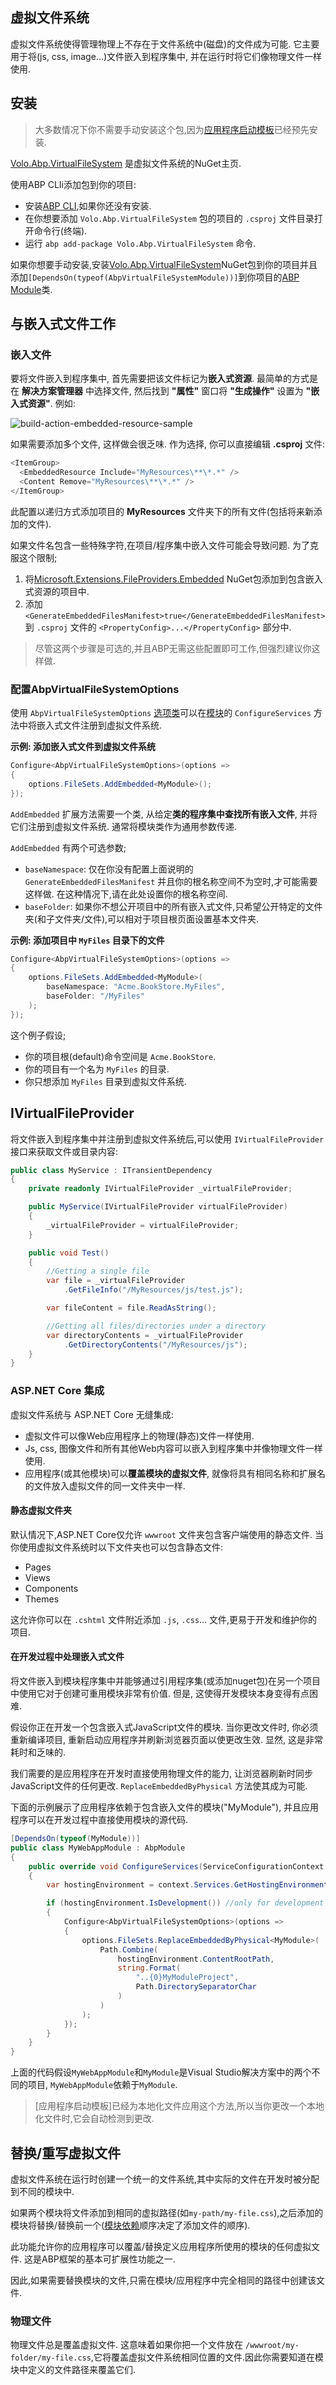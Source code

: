 ## 虚拟文件系统

虚拟文件系统使得管理物理上不存在于文件系统中(磁盘)的文件成为可能. 它主要用于将(js, css, image...)文件嵌入到程序集中, 并在运行时将它们像物理文件一样使用.

## 安装

> 大多数情况下你不需要手动安装这个包,因为[应用程序启动模板](Startup-Templates/Application.md)已经预先安装.

[Volo.Abp.VirtualFileSystem](https://www.nuget.org/packages/Volo.Abp.VirtualFileSystem) 是虚拟文件系统的NuGet主页.

使用ABP CLIi添加包到你的项目:

* 安装[ABP CLI](https://docs.abp.io/en/abp/latest/CLI),如果你还没有安装.
* 在你想要添加 `Volo.Abp.VirtualFileSystem` 包的项目的 `.csproj` 文件目录打开命令行(终端).
* 运行 `abp add-package Volo.Abp.VirtualFileSystem` 命令.

如果你想要手动安装,安装[Volo.Abp.VirtualFileSystem](https://www.nuget.org/packages/Volo.Abp.VirtualFileSystem)NuGet包到你的项目并且添加`[DependsOn(typeof(AbpVirtualFileSystemModule))]`到你项目的[ABP Module](Module-Development-Basics.md)类.

## 与嵌入式文件工作

### 嵌入文件

要将文件嵌入到程序集中, 首先需要把该文件标记为**嵌入式资源**. 最简单的方式是在 **解决方案管理器** 中选择文件, 然后找到 **"属性"** 窗口将 **"生成操作"** 设置为 **"嵌入式资源"**.
例如:

![build-action-embedded-resource-sample](images/build-action-embedded-resource-sample.png)

如果需要添加多个文件, 这样做会很乏味. 作为选择, 你可以直接编辑 **.csproj** 文件:

````C#
<ItemGroup>
  <EmbeddedResource Include="MyResources\**\*.*" />
  <Content Remove="MyResources\**\*.*" />
</ItemGroup>
````

此配置以递归方式添加项目的 **MyResources** 文件夹下的所有文件(包括将来新添加的文件).

如果文件名包含一些特殊字符,在项目/程序集中嵌入文件可能会导致问题. 为了克服这个限制;

1. 将[Microsoft.Extensions.FileProviders.Embedded](https://www.nuget.org/packages/Microsoft.Extensions.FileProviders.Embedded) NuGet包添加到包含嵌入式资源的项目中.
2. 添加 `<GenerateEmbeddedFilesManifest>true</GenerateEmbeddedFilesManifest>` 到 `.csproj` 文件的 `<PropertyConfig>...</PropertyConfig>` 部分中.

> 尽管这两个步骤是可选的,并且ABP无需这些配置即可工作,但强烈建议你这样做.

### 配置AbpVirtualFileSystemOptions

使用 `AbpVirtualFileSystemOptions` [选项类](Options.md)可以在[模块](Module-Development-Basics.md)的 `ConfigureServices` 方法中将嵌入式文件注册到虚拟文件系统.

**示例: 添加嵌入式文件到虚拟文件系统**

````csharp
Configure<AbpVirtualFileSystemOptions>(options =>
{
    options.FileSets.AddEmbedded<MyModule>();
});
````

`AddEmbedded` 扩展方法需要一个类, 从给定**类的程序集中查找所有嵌入文件**, 并将它们注册到虚拟文件系统. 通常将模块类作为通用参数传递.

`AddEmbedded` 有两个可选参数;

* `baseNamespace`: 仅在你没有配置上面说明的 `GenerateEmbeddedFilesManifest` 并且你的根名称空间不为空时,才可能需要这样做. 在这种情况下,请在此处设置你的根名称空间.
* `baseFolder`: 如果你不想公开项目中的所有嵌入式文件,只希望公开特定的文件夹(和子文件夹/文件),可以相对于项目根页面设置基本文件夹.

**示例: 添加项目中 `MyFiles` 目录下的文件**

````csharp
Configure<AbpVirtualFileSystemOptions>(options =>
{
    options.FileSets.AddEmbedded<MyModule>(
        baseNamespace: "Acme.BookStore.MyFiles",
        baseFolder: "/MyFiles"
    );
});
````

这个例子假设;

* 你的项目根(default)命令空间是 `Acme.BookStore`.
* 你的项目有一个名为 `MyFiles` 的目录.
* 你只想添加 `MyFiles` 目录到虚拟文件系统.

## IVirtualFileProvider

将文件嵌入到程序集中并注册到虚拟文件系统后,可以使用 `IVirtualFileProvider` 接口来获取文件或目录内容:

````C#
public class MyService : ITransientDependency
{
    private readonly IVirtualFileProvider _virtualFileProvider;

    public MyService(IVirtualFileProvider virtualFileProvider)
    {
        _virtualFileProvider = virtualFileProvider;
    }

    public void Test()
    {
        //Getting a single file
        var file = _virtualFileProvider
            .GetFileInfo("/MyResources/js/test.js");

        var fileContent = file.ReadAsString();

        //Getting all files/directories under a directory
        var directoryContents = _virtualFileProvider
            .GetDirectoryContents("/MyResources/js");
    }
}
````

### ASP.NET Core 集成

虚拟文件系统与 ASP.NET Core 无缝集成:

* 虚拟文件可以像Web应用程序上的物理(静态)文件一样使用.
* Js, css, 图像文件和所有其他Web内容可以嵌入到程序集中并像物理文件一样使用.
* 应用程序(或其他模块)可以**覆盖模块的虚拟文件**, 就像将具有相同名称和扩展名的文件放入虚拟文件的同一文件夹中一样.

#### 静态虚拟文件夹

默认情况下,ASP.NET Core仅允许 `wwwroot` 文件夹包含客户端使用的静态文件. 当你使用虚拟文件系统时以下文件夹也可以包含静态文件:

* Pages
* Views
* Components
* Themes

这允许你可以在 `.cshtml` 文件附近添加 `.js`, `.css`... 文件,更易于开发和维护你的项目.

#### 在开发过程中处理嵌入式文件

将文件嵌入到模块程序集中并能够通过引用程序集(或添加nuget包)在另一个项目中使用它对于创建可重用模块非常有价值. 但是, 这使得开发模块本身变得有点困难.

假设你正在开发一个包含嵌入式JavaScript文件的模块. 当你更改文件时, 你必须重新编译项目, 重新启动应用程序并刷新浏览器页面以使更改生效. 显然, 这是非常耗时和乏味的.

我们需要的是应用程序在开发时直接使用物理文件的能力, 让浏览器刷新时同步JavaScript文件的任何更改. `ReplaceEmbeddedByPhysical` 方法使其成为可能.

下面的示例展示了应用程序依赖于包含嵌入文件的模块("MyModule"), 并且应用程序可以在开发过程中直接使用模块的源代码.

````C#
[DependsOn(typeof(MyModule))]
public class MyWebAppModule : AbpModule
{
    public override void ConfigureServices(ServiceConfigurationContext context)
    {
        var hostingEnvironment = context.Services.GetHostingEnvironment();

        if (hostingEnvironment.IsDevelopment()) //only for development time
        {
            Configure<AbpVirtualFileSystemOptions>(options =>
            {
                options.FileSets.ReplaceEmbeddedByPhysical<MyModule>(
                    Path.Combine(
                        hostingEnvironment.ContentRootPath,
                        string.Format(
                            "..{0}MyModuleProject",
                            Path.DirectorySeparatorChar
                        )
                    )
                );
            });
        }
    }
}
````

上面的代码假设`MyWebAppModule`和`MyModule`是Visual Studio解决方案中的两个不同的项目, `MyWebAppModule`依赖于`MyModule`.

> [应用程序启动模板]已经为本地化文件应用这个方法,所以当你更改一个本地化文件时,它会自动检测到更改.

## 替换/重写虚拟文件

虚拟文件系统在运行时创建一个统一的文件系统,其中实际的文件在开发时被分配到不同的模块中.

如果两个模块将文件添加到相同的虚拟路径(如`my-path/my-file.css`),之后添加的模块将替换/替换前一个([模块依赖](Module-Development-Basics.md)顺序决定了添加文件的顺序).

此功能允许你的应用程序可以覆盖/替换定义应用程序所使用的模块的任何虚拟文件. 这是ABP框架的基本可扩展性功能之一.

因此,如果需要替换模块的文件,只需在模块/应用程序中完全相同的路径中创建该文件.

### 物理文件

物理文件总是覆盖虚拟文件. 这意味着如果你把一个文件放在 `/wwwroot/my-folder/my-file.css`,它将覆盖虚拟文件系统相同位置的文件.因此你需要知道在模块中定义的文件路径来覆盖它们.
